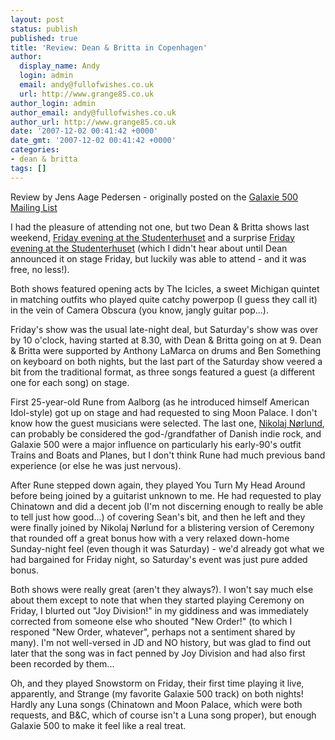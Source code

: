 ```yaml
---
layout: post
status: publish
published: true
title: 'Review: Dean & Britta in Copenhagen'
author:
  display_name: Andy
  login: admin
  email: andy@fullofwishes.co.uk
  url: http://www.grange85.co.uk
author_login: admin
author_email: andy@fullofwishes.co.uk
author_url: http://www.grange85.co.uk
date: '2007-12-02 00:41:42 +0000'
date_gmt: '2007-12-02 00:41:42 +0000'
categories:
- dean & britta
tags: []
---
```

<p>Review by Jens Aage Pedersen - originally posted on the <a href="/mailing-list/">Galaxie 500 Mailing List</a>
<p>I had the pleasure of attending not one, but two Dean & Britta shows last weekend, <a href="/database/show/2007-11-23-dean-britta-studenterhuset-copenhagen-denmark/">Friday evening at the Studenterhuset</a> and a surprise <a href="/database/show/2007-11-23-dean-britta-studenterhuset-copenhagen-denmark/">Friday evening at the Studenterhuset</a> (which I didn't hear about until Dean announced it on stage Friday, but luckily was able to attend - and it was free, no less!).</p>
<p><a id="more"></a><a id="more-583"></a>
<p>Both shows featured opening acts by The Icicles, a sweet Michigan quintet in matching outfits who played quite catchy powerpop (I guess they call it) in the vein of Camera Obscura (you know, jangly guitar pop...).</p>
<p>Friday's show was the usual late-night deal, but Saturday's show was over by 10 o'clock, having started at 8.30, with Dean & Britta going on at 9. Dean & Britta were supported by Anthony LaMarca on drums and Ben Something on keyboard on both nights, but the last part of the Saturday show veered a bit from the traditional format, as three songs featured a guest (a different one for each song) on stage.</p>
<p>First 25-year-old Rune from Aalborg (as he introduced himself American Idol-style) got up on stage and had requested to sing Moon Palace. I don't know how the guest musicians were selected. The last one, <a href="http://www.norlund.com">Nikolaj Nørlund</a>, can probably be considered the god-/grandfather of Danish indie rock, and Galaxie 500 were a major influence on particularly his early-90's outfit Trains and Boats and Planes, but I don't think Rune had much previous band experience (or else he was just nervous).</p>
<p>After Rune stepped down again, they played You Turn My Head Around before being joined by a guitarist unknown to me. He had requested to play Chinatown and did a decent job (I'm not discerning enough to really be able to tell just how good...) of covering Sean's bit, and then he left and they were finally joined by Nikolaj Nørlund for a blistering version of Ceremony that rounded off a great bonus how with a very relaxed down-home Sunday-night feel (even though it was Saturday) - we'd already got what we had bargained for Friday night, so Saturday's event was just pure added bonus.</p>
<p>Both shows were really great (aren't they always?). I won't say much else about them except to note that when they started playing Ceremony on Friday, I blurted out "Joy Division!" in my giddiness and was immediately corrected from someone else who shouted "New Order!" (to which I responed "New Order, whatever", perhaps not a sentiment shared by many). I'm not well-versed in JD and NO history, but was glad to find out later that the song was in fact penned by Joy Division and had also first been recorded by them...</p>
<p>Oh, and they played Snowstorm on Friday, their first time playing it live, apparently, and Strange (my favorite Galaxie 500 track) on both nights! Hardly any Luna songs (Chinatown and Moon Palace, which were both requests, and B&C, which of course isn't a Luna song proper), but enough Galaxie 500 to make it feel like a real treat.</p>
